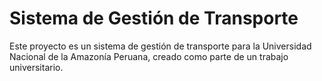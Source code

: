 # Sistema de Gestión de Transporte
Este proyecto es un sistema de gestión de transporte para la Universidad Nacional de la Amazonía Peruana, creado como parte de un trabajo universitario.
